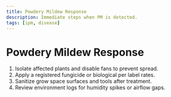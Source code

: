 ```yaml
---
title: Powdery Mildew Response
description: Immediate steps when PM is detected.
tags: [ipm, disease]
---
```


# Powdery Mildew Response

1. Isolate affected plants and disable fans to prevent spread.
2. Apply a registered fungicide or biological per label rates.
3. Sanitize grow space surfaces and tools after treatment.
4. Review environment logs for humidity spikes or airflow gaps.
